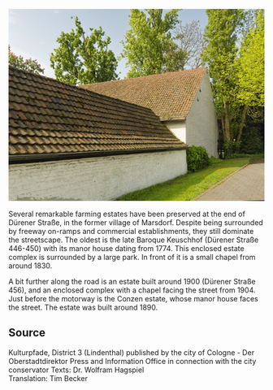 ![Marsdorfer Höfe](./images/05315000-b03-t02/p2.9.jpg)

Several remarkable farming estates have been preserved at the end of Dürener Straße, in the former village of Marsdorf. Despite being surrounded by freeway on-ramps and commercial establishments, they still dominate the streetscape. The oldest is the late Baroque Keuschhof (Dürener Straße 446-450) with its manor house dating from 1774. This enclosed estate complex is surrounded by a large park. In front of it is a small chapel from around 1830.

A bit further along the road is an estate built around 1900 (Dürener Straße 456), and an enclosed complex with a chapel facing the street from 1904. Just before the motorway is the Conzen estate, whose manor house faces the street. The estate was built around 1890.

## Source

Kulturpfade, District 3 (Lindenthal)
published by the city of Cologne - Der Oberstadtdirektor
Press and Information Office in connection with the city conservator
Texts: Dr. Wolfram Hagspiel  
Translation: Tim Becker